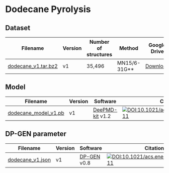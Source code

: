 # Dodecane Pyrolysis

## Dataset

| Filename | Version | Number of structures | Method | Google Drive | Citation |
| ---- | ---- | ---- | ---- | ---- | ---- |
| [dodecane_v1.tar.bz2](dodecane_v1.tar.bz2) | v1 | 35,496 | MN15/6-31G\*\* | [Download](https://drive.google.com/file/d/1RYo2H8t2LfhzZFeG_k_V49xK5zNC4MZP/view?usp=sharing) | [![DOI:10.1021/acs.energyfuels.0c03211](https://zenodo.org/badge/DOI/10.1021/acs.energyfuels.0c03211.svg)](https://doi.org/10.1021/acs.energyfuels.0c03211) |

## Model
| Filename | Version | Software | Citation |
| ---- | ---- | ---- | ---- |
| [dodecane_model_v1.pb](dodecane_model_v1.pb) | v1 | [DeePMD-kit](https://github.com/deepmodeling/deepmd-kit) v1.2 | [![DOI:10.1021/acs.energyfuels.0c03211](https://zenodo.org/badge/DOI/10.1021/acs.energyfuels.0c03211.svg)](https://doi.org/10.1021/acs.energyfuels.0c03211) |

## DP-GEN parameter
| Filename | Version | Software | Citation |
| ---- | ---- | ---- | ---- |
| [dodecane_v1.json](dodecane_v1.json) | v1 | [DP-GEN](https://github.com/deepmodeling/dpgen) v0.8 | [![DOI:10.1021/acs.energyfuels.0c03211](https://zenodo.org/badge/DOI/10.1021/acs.energyfuels.0c03211.svg)](https://doi.org/10.1021/acs.energyfuels.0c03211) |
